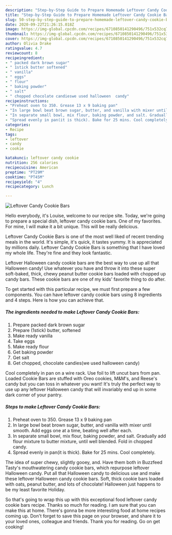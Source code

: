 ```yaml
---
description: "Step-by-Step Guide to Prepare Homemade Leftover Candy Cookie Bars"
title: "Step-by-Step Guide to Prepare Homemade Leftover Candy Cookie Bars"
slug: 50-step-by-step-guide-to-prepare-homemade-leftover-candy-cookie-bars
date: 2020-09-22T21:26:15.018Z
image: https://img-global.cpcdn.com/recipes/6710850141290496/751x532cq70/leftover-candy-cookie-bars-recipe-main-photo.jpg
thumbnail: https://img-global.cpcdn.com/recipes/6710850141290496/751x532cq70/leftover-candy-cookie-bars-recipe-main-photo.jpg
cover: https://img-global.cpcdn.com/recipes/6710850141290496/751x532cq70/leftover-candy-cookie-bars-recipe-main-photo.jpg
author: Olivia Drake
ratingvalue: 4.7
reviewcount: 8
recipeingredient:
- " packed dark brown sugar"
- " 1stick butter softened"
- " vanilla"
- " eggs"
- " flour"
- " baking powder"
- " salt"
- " chopped chocolate candieswe used halloween  candy"
recipeinstructions:
- "Preheat oven to 350. Grease 13 x 9 baking pan"
- "In large bowl beat brown sugar, butter, and vanilla with mixer until smooth. Add eggs one at a time, beating well after each."
- "In separate small bowl, mix flour, baking powder, and salt. Gradually add flour mixture to butter mixture, until well blended. Fold in chopped candy."
- "Spread evenly in pan(it is thick). Bake for 25 mins. Cool completely."
categories:
- Recipe
tags:
- leftover
- candy
- cookie

katakunci: leftover candy cookie 
nutrition: 256 calories
recipecuisine: American
preptime: "PT29M"
cooktime: "PT45M"
recipeyield: "4"
recipecategory: Lunch

---
```



![Leftover Candy Cookie Bars](https://img-global.cpcdn.com/recipes/6710850141290496/751x532cq70/leftover-candy-cookie-bars-recipe-main-photo.jpg)

Hello everybody, it's Louise, welcome to our recipe site. Today, we're going to prepare a special dish, leftover candy cookie bars. One of my favorites. For mine, I will make it a bit unique. This will be really delicious.

Leftover Candy Cookie Bars is one of the most well liked of recent trending meals in the world. It's simple, it's quick, it tastes yummy. It is appreciated by millions daily. Leftover Candy Cookie Bars is something that I have loved my whole life. They're fine and they look fantastic.

Leftover Halloween candy cookie bars are the best way to use up all that Halloween candy! Use whatever you have and throw it into these super soft-baked, thick, chewy peanut butter cookie bars loaded with chopped up candy bars. These cookie bars are one of my kids&#39; favorite thing to do after.


To get started with this particular recipe, we must first prepare a few components. You can have leftover candy cookie bars using 8 ingredients and 4 steps. Here is how you can achieve that.

<!--inarticleads1-->

##### The ingredients needed to make Leftover Candy Cookie Bars:

1. Prepare  packed dark brown sugar
1. Prepare  (1stick) butter, softened
1. Make ready  vanilla
1. Take  eggs
1. Make ready  flour
1. Get  baking powder
1. Get  salt
1. Get  chopped, chocolate candies(we used halloween  candy)


Cool completely in pan on a wire rack. Use foil to lift uncut bars from pan. Loaded Cookie Bars are stuffed with Oreo cookies, M&amp;M&#39;s, and Reese&#39;s candy but you can toss in whatever you want! It&#39;s truly the perfect way to use up any leftover Halloween candy that will invariably end up in some dark corner of your pantry. 

<!--inarticleads2-->

##### Steps to make Leftover Candy Cookie Bars:

1. Preheat oven to 350. Grease 13 x 9 baking pan
1. In large bowl beat brown sugar, butter, and vanilla with mixer until smooth. Add eggs one at a time, beating well after each.
1. In separate small bowl, mix flour, baking powder, and salt. Gradually add flour mixture to butter mixture, until well blended. Fold in chopped candy.
1. Spread evenly in pan(it is thick). Bake for 25 mins. Cool completely.


The idea of super chewy, slightly gooey, and. Have them both in Buzzfeed Tasty&#39;s mouthwatering candy cookie bars, which repurpose leftover Halloween candy. Put all that Halloween candy to delicious use and make these leftover Halloween candy cookie bars. Soft, thick cookie bars loaded with oats, peanut butter, and lots of chocolate! Halloween just happens to be my least favorite Holiday. 

So that's going to wrap this up with this exceptional food leftover candy cookie bars recipe. Thanks so much for reading. I am sure that you can make this at home. There's gonna be more interesting food at home recipes coming up. Don't forget to save this page on your browser, and share it to your loved ones, colleague and friends. Thank you for reading. Go on get cooking!
